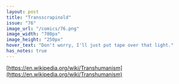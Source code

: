 ```yaml
---
layout: post
title: "Transscrapinold"
issue: "76"
image_url: "/comics/76.png"
image_width: "780px"
image_height: "250px"
hover_text: "Don't worry, I'll just put tape over that light."
has_notes: true
---
```

[https://en.wikipedia.org/wiki/Transhumanism](https://en.wikipedia.org/wiki/Transhumanism)
